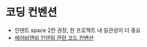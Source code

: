 # 코딩 컨벤션

- 인덴트 space 2칸 권장, 한 프로젝트 내 일관성이 더 중요
- [에어비앤비 인덴팅 관련 코드 컨벤션](https://github.com/airbnb/javascript#whitespace--spaces)